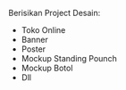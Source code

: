 Berisikan Project Desain:
- Toko Online
- Banner
- Poster
- Mockup Standing Pounch
- Mockup Botol
- Dll
